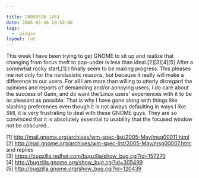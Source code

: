 ```yaml
---

title: 20050526-1453
date: 2005-05-26 19:53:00
tags:
  -  pidgin
layout: rut
---
```


<p>This week I have been trying to get GNOME to sit up and
realize that changing from focus theft to pop-under is less than
ideal.[2][3][4][5] After a somewhat rocky start,[1] I finally seem
to be making progress.  This pleases me not only for the narcissistic
reasons, but because it really will make a difference to our users.
For all I am more than willing to utterly disregard the opinions
and reports of demanding and/or annoying users, I <em>do</em> care
about the success of Gaim, and <em>do</em> want the Linux users'
experiences with it to be as pleasant as possible.  That is why I
have gone along with things like slashing preferences even though
it is not always defaulting in ways I like.  Still, it is very
frustrating to deal with these GNOME guys.  They are so convinced
that it is absolutely essential to usability that the focused window
not be obscured&#x2026;</p>

[1]
http://mail.gnome.org/archives/wm-spec-list/2005-May/msg00011.html <br  />
[2]
http://mail.gnome.org/archives/wm-spec-list/2005-May/msg00007.html
and replies <br  /> [3]
https://bugzilla.redhat.com/bugzilla/show_bug.cgi?id=157270 <br  />
[4] http://bugzilla.gnome.org/show_bug.cgi?id=305499 <br  /> [5]
http://bugzilla.gnome.org/show_bug.cgi?id=120439

